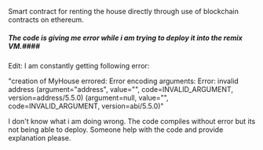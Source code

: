 Smart contract for renting the house directly through use of blockchain contracts on ethereum.


##### The code is giving me error while i am trying to deploy it into the  remix VM.####

Edit: I am constantly getting following error:

"creation of MyHouse errored: Error encoding arguments: Error: invalid address (argument="address", value="", code=INVALID_ARGUMENT, version=address/5.5.0) (argument=null, value="", code=INVALID_ARGUMENT, version=abi/5.5.0)"

I don't know what i am doing wrong. The code compiles without error but its not being able to deploy. Someone help with the code and provide explanation please.
